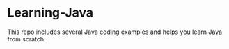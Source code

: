 # Learning-Java

This repo includes several Java coding examples and helps you learn Java from scratch.